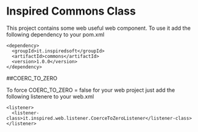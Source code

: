 # Inspired Commons Class

This project contains some web useful web component. To use it add the following dependency to your pom.xml

```
<dependency>
  <groupId>it.inspiredsoft</groupId>
  <artifactId>commons</artifactId>
  <version>1.0.0</version>
</dependency>
```

##COERC_TO_ZERO

To force COERC_TO_ZERO = false for your web project just add the following listenere to your web.xml
```
<listener>
  <listener-class>it.inspired.web.listener.CoerceToZeroListener</listener-class>
</listener>
```

